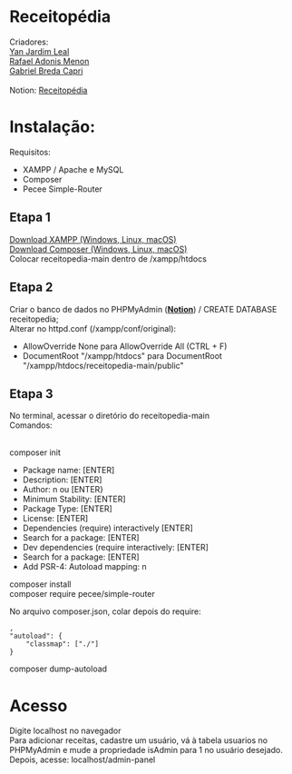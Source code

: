# Receitopédia

Criadores:<br>
[Yan Jardim Leal](https://github.com/Yan-Jardim-Leal)<br>
[Rafael Adonis Menon](https://github.com/menonrafael477)<br>
[Gabriel Breda Capri](https://github.com/gbcapri)<br><br>
Notion: [Receitopédia](https://www.notion.so/Sistema-de-Culin-ria-Receitop-dia-1e1a7e6b6a8780eaa953d0828aee098a)

# Instalação:

Requisitos:
- XAMPP / Apache e MySQL
- Composer
- Pecee Simple-Router

## Etapa 1
 
[Download XAMPP (Windows, Linux, macOS)](https://www.apachefriends.org/pt_br/download.html) \
[Download Composer (Windows, Linux, macOS)](https://getcomposer.org/download) \
Colocar receitopedia-main dentro de /xampp/htdocs 

## Etapa 2

Criar o banco de dados no PHPMyAdmin ([**Notion**](https://www.notion.so/Sistema-de-Culin-ria-Receitop-dia-1e1a7e6b6a8780eaa953d0828aee098a)) / CREATE DATABASE receitopedia; \
Alterar no httpd.conf (/xampp/conf/original): 
 - AllowOverride None para AllowOverride All (CTRL + F)
 - DocumentRoot "/xampp/htdocs" para DocumentRoot "/xampp/htdocs/receitopedia-main/public"

## Etapa 3

No terminal, acessar o diretório do receitopedia-main \
Comandos: <br><br>

composer init 
- Package name: [ENTER] 
- Description: [ENTER] 
- Author: n ou [ENTER} 
- Minimum Stability: [ENTER] 
- Package Type: [ENTER] 
- License: [ENTER] 
- Dependencies (require) interactively [ENTER] 
- Search for a package: [ENTER] 
- Dev dependencies (require interactively: [ENTER] 
- Search for a package: [ENTER] 
- Add PSR-4: Autoload mapping: n 
  
composer install \
composer require pecee/simple-router 

No arquivo composer.json, colar depois do require:

    ,
    "autoload": {
        "classmap": ["./"]
    }

composer dump-autoload

# Acesso

Digite localhost no navegador \
Para adicionar receitas, cadastre um usuário, vá à tabela usuarios no PHPMyAdmin e mude a propriedade isAdmin para 1 no usuário desejado. Depois, acesse: localhost/admin-panel



    
